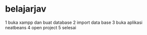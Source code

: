 # belajarjav
1 buka xampp dan buat database
2 import data base
3 buka aplikasi neatbeans
4 open project
5 selesai
